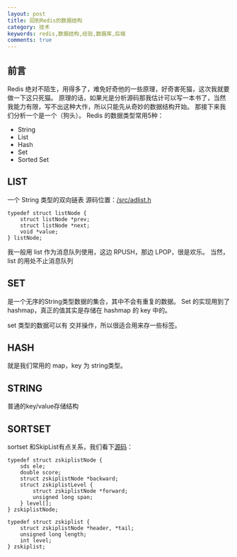 ```yaml
---
layout: post
title: 回到Redis的数据结构
category: 技术
keywords: redis,数据结构,经验,数据库,后端
comments: true
---
```


## 前言
Redis 绝对不陌生，用得多了，难免好奇他的一些原理，好奇害死猫，这次我就要做一下这只死猫。
原理的话，如果光是分析源码那我估计可以写一本书了，当然我能力有限，写不出这种大作，所以只能先从奇妙的数据结构开始。
那接下来我们分析一个是一个（狗头）。
Redis 的数据类型常用5种：
- String
- List
- Hash
- Set
- Sorted Set

## LIST
一个 String 类型的双向链表
源码位置：[/src/adlist.h](https://github.com/antirez/redis/blob/fc0c9c8097a5b2bc8728bec9cfee26817a702f09/src/adlist.h)
```
typedef struct listNode {
    struct listNode *prev;
    struct listNode *next;
    void *value;
} listNode;
```
我一般用 list 作为消息队列使用，这边 RPUSH，那边 LPOP，很是欢乐。
当然，list 的用处不止消息队列

## SET
是一个无序的String类型数据的集合，其中不会有重复的数据。
Set 的实现用到了 hashmap，真正的值其实是存储在 hashmap 的 key 中的。

set 类型的数据可以有 交并操作，所以很适合用来存一些标签。

## HASH
就是我们常用的 map，key 为 string类型。

## STRING
普通的key/value存储结构

## SORTSET
sortset 和SkipList有点关系，我们看下[源码](https://github.com/antirez/redis/blob/129f2d2746ca80451d8c84b223b568298020b125/src/server.h)：

```
typedef struct zskiplistNode {
    sds ele;
    double score;
    struct zskiplistNode *backward;
    struct zskiplistLevel {
        struct zskiplistNode *forward;
        unsigned long span;
    } level[];
} zskiplistNode;

typedef struct zskiplist {
    struct zskiplistNode *header, *tail;
    unsigned long length;
    int level;
} zskiplist;

```